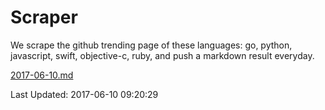 # Scraper

We scrape the github trending page of these languages: go, python, javascript, swift, objective-c, ruby, and push a markdown result everyday.

[2017-06-10.md](https://github.com/henson/Scraper/blob/master/2017-06-10.md)

Last Updated: 2017-06-10 09:20:29